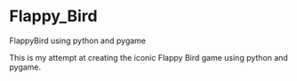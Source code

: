 # Flappy_Bird
FlappyBird using python and pygame

This is my attempt at creating the iconic Flappy Bird game using python and pygame.

